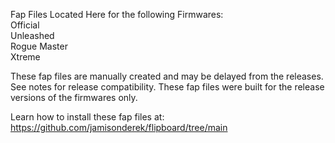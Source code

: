 Fap Files Located Here for the following Firmwares:  
Official  
Unleashed  
Rogue Master  
Xtreme  

These fap files are manually created and may be delayed from the releases.  See notes for release compatibility.  These fap files were built for the release versions of the firmwares only.  

Learn how to install these fap files at: https://github.com/jamisonderek/flipboard/tree/main  

